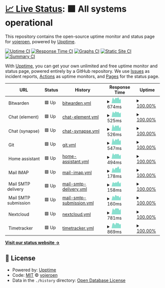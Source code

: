 # [📈 Live Status](https://vojeroen.github.io/uptime): <!--live status--> **🟩 All systems operational**

This repository contains the open-source uptime monitor and status page for [vojeroen](https://vojeroen.github.io/uptime), powered by [Upptime](https://github.com/upptime/upptime).

[![Uptime CI](https://github.com/vojeroen/uptime/workflows/Uptime%20CI/badge.svg)](https://github.com/vojeroen/uptime/actions?query=workflow%3A%22Uptime+CI%22)
[![Response Time CI](https://github.com/vojeroen/uptime/workflows/Response%20Time%20CI/badge.svg)](https://github.com/vojeroen/uptime/actions?query=workflow%3A%22Response+Time+CI%22)
[![Graphs CI](https://github.com/vojeroen/uptime/workflows/Graphs%20CI/badge.svg)](https://github.com/vojeroen/uptime/actions?query=workflow%3A%22Graphs+CI%22)
[![Static Site CI](https://github.com/vojeroen/uptime/workflows/Static%20Site%20CI/badge.svg)](https://github.com/vojeroen/uptime/actions?query=workflow%3A%22Static+Site+CI%22)
[![Summary CI](https://github.com/vojeroen/uptime/workflows/Summary%20CI/badge.svg)](https://github.com/vojeroen/uptime/actions?query=workflow%3A%22Summary+CI%22)

With [Upptime](https://upptime.js.org), you can get your own unlimited and free uptime monitor and status page, powered entirely by a GitHub repository. We use [Issues](https://github.com/vojeroen/uptime/issues) as incident reports, [Actions](https://github.com/vojeroen/uptime/actions) as uptime monitors, and [Pages](https://vojeroen.github.io/uptime) for the status page.

<!--start: status pages-->
<!-- This summary is generated by Upptime (https://github.com/upptime/upptime) -->
<!-- Do not edit this manually, your changes will be overwritten -->
<!-- prettier-ignore -->
| URL | Status | History | Response Time | Uptime |
| --- | ------ | ------- | ------------- | ------ |
| <img alt="" src="https://icons.duckduckgo.com/ip3/null.ico" height="13"> Bitwarden | 🟩 Up | [bitwarden.yml](https://github.com/vojeroen/uptime/commits/HEAD/history/bitwarden.yml) | <details><summary><img alt="Response time graph" src="./graphs/bitwarden/response-time-week.png" height="20"> 674ms</summary><br><a href="https://vojeroen.github.io/uptime/history/bitwarden"><img alt="Response time 629" src="https://img.shields.io/endpoint?url=https%3A%2F%2Fraw.githubusercontent.com%2Fvojeroen%2Fuptime%2FHEAD%2Fapi%2Fbitwarden%2Fresponse-time.json"></a><br><a href="https://vojeroen.github.io/uptime/history/bitwarden"><img alt="24-hour response time 633" src="https://img.shields.io/endpoint?url=https%3A%2F%2Fraw.githubusercontent.com%2Fvojeroen%2Fuptime%2FHEAD%2Fapi%2Fbitwarden%2Fresponse-time-day.json"></a><br><a href="https://vojeroen.github.io/uptime/history/bitwarden"><img alt="7-day response time 674" src="https://img.shields.io/endpoint?url=https%3A%2F%2Fraw.githubusercontent.com%2Fvojeroen%2Fuptime%2FHEAD%2Fapi%2Fbitwarden%2Fresponse-time-week.json"></a><br><a href="https://vojeroen.github.io/uptime/history/bitwarden"><img alt="30-day response time 635" src="https://img.shields.io/endpoint?url=https%3A%2F%2Fraw.githubusercontent.com%2Fvojeroen%2Fuptime%2FHEAD%2Fapi%2Fbitwarden%2Fresponse-time-month.json"></a><br><a href="https://vojeroen.github.io/uptime/history/bitwarden"><img alt="1-year response time 629" src="https://img.shields.io/endpoint?url=https%3A%2F%2Fraw.githubusercontent.com%2Fvojeroen%2Fuptime%2FHEAD%2Fapi%2Fbitwarden%2Fresponse-time-year.json"></a></details> | <details><summary><a href="https://vojeroen.github.io/uptime/history/bitwarden">100.00%</a></summary><a href="https://vojeroen.github.io/uptime/history/bitwarden"><img alt="All-time uptime 100.00%" src="https://img.shields.io/endpoint?url=https%3A%2F%2Fraw.githubusercontent.com%2Fvojeroen%2Fuptime%2FHEAD%2Fapi%2Fbitwarden%2Fuptime.json"></a><br><a href="https://vojeroen.github.io/uptime/history/bitwarden"><img alt="24-hour uptime 100.00%" src="https://img.shields.io/endpoint?url=https%3A%2F%2Fraw.githubusercontent.com%2Fvojeroen%2Fuptime%2FHEAD%2Fapi%2Fbitwarden%2Fuptime-day.json"></a><br><a href="https://vojeroen.github.io/uptime/history/bitwarden"><img alt="7-day uptime 100.00%" src="https://img.shields.io/endpoint?url=https%3A%2F%2Fraw.githubusercontent.com%2Fvojeroen%2Fuptime%2FHEAD%2Fapi%2Fbitwarden%2Fuptime-week.json"></a><br><a href="https://vojeroen.github.io/uptime/history/bitwarden"><img alt="30-day uptime 100.00%" src="https://img.shields.io/endpoint?url=https%3A%2F%2Fraw.githubusercontent.com%2Fvojeroen%2Fuptime%2FHEAD%2Fapi%2Fbitwarden%2Fuptime-month.json"></a><br><a href="https://vojeroen.github.io/uptime/history/bitwarden"><img alt="1-year uptime 100.00%" src="https://img.shields.io/endpoint?url=https%3A%2F%2Fraw.githubusercontent.com%2Fvojeroen%2Fuptime%2FHEAD%2Fapi%2Fbitwarden%2Fuptime-year.json"></a></details>
| <img alt="" src="https://icons.duckduckgo.com/ip3/null.ico" height="13"> Chat (element) | 🟩 Up | [chat-element.yml](https://github.com/vojeroen/uptime/commits/HEAD/history/chat-element.yml) | <details><summary><img alt="Response time graph" src="./graphs/chat-element/response-time-week.png" height="20"> 525ms</summary><br><a href="https://vojeroen.github.io/uptime/history/chat-element"><img alt="Response time 554" src="https://img.shields.io/endpoint?url=https%3A%2F%2Fraw.githubusercontent.com%2Fvojeroen%2Fuptime%2FHEAD%2Fapi%2Fchat-element%2Fresponse-time.json"></a><br><a href="https://vojeroen.github.io/uptime/history/chat-element"><img alt="24-hour response time 513" src="https://img.shields.io/endpoint?url=https%3A%2F%2Fraw.githubusercontent.com%2Fvojeroen%2Fuptime%2FHEAD%2Fapi%2Fchat-element%2Fresponse-time-day.json"></a><br><a href="https://vojeroen.github.io/uptime/history/chat-element"><img alt="7-day response time 525" src="https://img.shields.io/endpoint?url=https%3A%2F%2Fraw.githubusercontent.com%2Fvojeroen%2Fuptime%2FHEAD%2Fapi%2Fchat-element%2Fresponse-time-week.json"></a><br><a href="https://vojeroen.github.io/uptime/history/chat-element"><img alt="30-day response time 587" src="https://img.shields.io/endpoint?url=https%3A%2F%2Fraw.githubusercontent.com%2Fvojeroen%2Fuptime%2FHEAD%2Fapi%2Fchat-element%2Fresponse-time-month.json"></a><br><a href="https://vojeroen.github.io/uptime/history/chat-element"><img alt="1-year response time 554" src="https://img.shields.io/endpoint?url=https%3A%2F%2Fraw.githubusercontent.com%2Fvojeroen%2Fuptime%2FHEAD%2Fapi%2Fchat-element%2Fresponse-time-year.json"></a></details> | <details><summary><a href="https://vojeroen.github.io/uptime/history/chat-element">100.00%</a></summary><a href="https://vojeroen.github.io/uptime/history/chat-element"><img alt="All-time uptime 100.00%" src="https://img.shields.io/endpoint?url=https%3A%2F%2Fraw.githubusercontent.com%2Fvojeroen%2Fuptime%2FHEAD%2Fapi%2Fchat-element%2Fuptime.json"></a><br><a href="https://vojeroen.github.io/uptime/history/chat-element"><img alt="24-hour uptime 100.00%" src="https://img.shields.io/endpoint?url=https%3A%2F%2Fraw.githubusercontent.com%2Fvojeroen%2Fuptime%2FHEAD%2Fapi%2Fchat-element%2Fuptime-day.json"></a><br><a href="https://vojeroen.github.io/uptime/history/chat-element"><img alt="7-day uptime 100.00%" src="https://img.shields.io/endpoint?url=https%3A%2F%2Fraw.githubusercontent.com%2Fvojeroen%2Fuptime%2FHEAD%2Fapi%2Fchat-element%2Fuptime-week.json"></a><br><a href="https://vojeroen.github.io/uptime/history/chat-element"><img alt="30-day uptime 100.00%" src="https://img.shields.io/endpoint?url=https%3A%2F%2Fraw.githubusercontent.com%2Fvojeroen%2Fuptime%2FHEAD%2Fapi%2Fchat-element%2Fuptime-month.json"></a><br><a href="https://vojeroen.github.io/uptime/history/chat-element"><img alt="1-year uptime 100.00%" src="https://img.shields.io/endpoint?url=https%3A%2F%2Fraw.githubusercontent.com%2Fvojeroen%2Fuptime%2FHEAD%2Fapi%2Fchat-element%2Fuptime-year.json"></a></details>
| <img alt="" src="https://icons.duckduckgo.com/ip3/null.ico" height="13"> Chat (synapse) | 🟩 Up | [chat-synapse.yml](https://github.com/vojeroen/uptime/commits/HEAD/history/chat-synapse.yml) | <details><summary><img alt="Response time graph" src="./graphs/chat-synapse/response-time-week.png" height="20"> 526ms</summary><br><a href="https://vojeroen.github.io/uptime/history/chat-synapse"><img alt="Response time 474" src="https://img.shields.io/endpoint?url=https%3A%2F%2Fraw.githubusercontent.com%2Fvojeroen%2Fuptime%2FHEAD%2Fapi%2Fchat-synapse%2Fresponse-time.json"></a><br><a href="https://vojeroen.github.io/uptime/history/chat-synapse"><img alt="24-hour response time 503" src="https://img.shields.io/endpoint?url=https%3A%2F%2Fraw.githubusercontent.com%2Fvojeroen%2Fuptime%2FHEAD%2Fapi%2Fchat-synapse%2Fresponse-time-day.json"></a><br><a href="https://vojeroen.github.io/uptime/history/chat-synapse"><img alt="7-day response time 526" src="https://img.shields.io/endpoint?url=https%3A%2F%2Fraw.githubusercontent.com%2Fvojeroen%2Fuptime%2FHEAD%2Fapi%2Fchat-synapse%2Fresponse-time-week.json"></a><br><a href="https://vojeroen.github.io/uptime/history/chat-synapse"><img alt="30-day response time 477" src="https://img.shields.io/endpoint?url=https%3A%2F%2Fraw.githubusercontent.com%2Fvojeroen%2Fuptime%2FHEAD%2Fapi%2Fchat-synapse%2Fresponse-time-month.json"></a><br><a href="https://vojeroen.github.io/uptime/history/chat-synapse"><img alt="1-year response time 474" src="https://img.shields.io/endpoint?url=https%3A%2F%2Fraw.githubusercontent.com%2Fvojeroen%2Fuptime%2FHEAD%2Fapi%2Fchat-synapse%2Fresponse-time-year.json"></a></details> | <details><summary><a href="https://vojeroen.github.io/uptime/history/chat-synapse">100.00%</a></summary><a href="https://vojeroen.github.io/uptime/history/chat-synapse"><img alt="All-time uptime 100.00%" src="https://img.shields.io/endpoint?url=https%3A%2F%2Fraw.githubusercontent.com%2Fvojeroen%2Fuptime%2FHEAD%2Fapi%2Fchat-synapse%2Fuptime.json"></a><br><a href="https://vojeroen.github.io/uptime/history/chat-synapse"><img alt="24-hour uptime 100.00%" src="https://img.shields.io/endpoint?url=https%3A%2F%2Fraw.githubusercontent.com%2Fvojeroen%2Fuptime%2FHEAD%2Fapi%2Fchat-synapse%2Fuptime-day.json"></a><br><a href="https://vojeroen.github.io/uptime/history/chat-synapse"><img alt="7-day uptime 100.00%" src="https://img.shields.io/endpoint?url=https%3A%2F%2Fraw.githubusercontent.com%2Fvojeroen%2Fuptime%2FHEAD%2Fapi%2Fchat-synapse%2Fuptime-week.json"></a><br><a href="https://vojeroen.github.io/uptime/history/chat-synapse"><img alt="30-day uptime 100.00%" src="https://img.shields.io/endpoint?url=https%3A%2F%2Fraw.githubusercontent.com%2Fvojeroen%2Fuptime%2FHEAD%2Fapi%2Fchat-synapse%2Fuptime-month.json"></a><br><a href="https://vojeroen.github.io/uptime/history/chat-synapse"><img alt="1-year uptime 100.00%" src="https://img.shields.io/endpoint?url=https%3A%2F%2Fraw.githubusercontent.com%2Fvojeroen%2Fuptime%2FHEAD%2Fapi%2Fchat-synapse%2Fuptime-year.json"></a></details>
| <img alt="" src="https://icons.duckduckgo.com/ip3/null.ico" height="13"> Git | 🟩 Up | [git.yml](https://github.com/vojeroen/uptime/commits/HEAD/history/git.yml) | <details><summary><img alt="Response time graph" src="./graphs/git/response-time-week.png" height="20"> 547ms</summary><br><a href="https://vojeroen.github.io/uptime/history/git"><img alt="Response time 483" src="https://img.shields.io/endpoint?url=https%3A%2F%2Fraw.githubusercontent.com%2Fvojeroen%2Fuptime%2FHEAD%2Fapi%2Fgit%2Fresponse-time.json"></a><br><a href="https://vojeroen.github.io/uptime/history/git"><img alt="24-hour response time 526" src="https://img.shields.io/endpoint?url=https%3A%2F%2Fraw.githubusercontent.com%2Fvojeroen%2Fuptime%2FHEAD%2Fapi%2Fgit%2Fresponse-time-day.json"></a><br><a href="https://vojeroen.github.io/uptime/history/git"><img alt="7-day response time 547" src="https://img.shields.io/endpoint?url=https%3A%2F%2Fraw.githubusercontent.com%2Fvojeroen%2Fuptime%2FHEAD%2Fapi%2Fgit%2Fresponse-time-week.json"></a><br><a href="https://vojeroen.github.io/uptime/history/git"><img alt="30-day response time 481" src="https://img.shields.io/endpoint?url=https%3A%2F%2Fraw.githubusercontent.com%2Fvojeroen%2Fuptime%2FHEAD%2Fapi%2Fgit%2Fresponse-time-month.json"></a><br><a href="https://vojeroen.github.io/uptime/history/git"><img alt="1-year response time 483" src="https://img.shields.io/endpoint?url=https%3A%2F%2Fraw.githubusercontent.com%2Fvojeroen%2Fuptime%2FHEAD%2Fapi%2Fgit%2Fresponse-time-year.json"></a></details> | <details><summary><a href="https://vojeroen.github.io/uptime/history/git">100.00%</a></summary><a href="https://vojeroen.github.io/uptime/history/git"><img alt="All-time uptime 100.00%" src="https://img.shields.io/endpoint?url=https%3A%2F%2Fraw.githubusercontent.com%2Fvojeroen%2Fuptime%2FHEAD%2Fapi%2Fgit%2Fuptime.json"></a><br><a href="https://vojeroen.github.io/uptime/history/git"><img alt="24-hour uptime 100.00%" src="https://img.shields.io/endpoint?url=https%3A%2F%2Fraw.githubusercontent.com%2Fvojeroen%2Fuptime%2FHEAD%2Fapi%2Fgit%2Fuptime-day.json"></a><br><a href="https://vojeroen.github.io/uptime/history/git"><img alt="7-day uptime 100.00%" src="https://img.shields.io/endpoint?url=https%3A%2F%2Fraw.githubusercontent.com%2Fvojeroen%2Fuptime%2FHEAD%2Fapi%2Fgit%2Fuptime-week.json"></a><br><a href="https://vojeroen.github.io/uptime/history/git"><img alt="30-day uptime 100.00%" src="https://img.shields.io/endpoint?url=https%3A%2F%2Fraw.githubusercontent.com%2Fvojeroen%2Fuptime%2FHEAD%2Fapi%2Fgit%2Fuptime-month.json"></a><br><a href="https://vojeroen.github.io/uptime/history/git"><img alt="1-year uptime 100.00%" src="https://img.shields.io/endpoint?url=https%3A%2F%2Fraw.githubusercontent.com%2Fvojeroen%2Fuptime%2FHEAD%2Fapi%2Fgit%2Fuptime-year.json"></a></details>
| <img alt="" src="https://icons.duckduckgo.com/ip3/null.ico" height="13"> Home assistant | 🟩 Up | [home-assistant.yml](https://github.com/vojeroen/uptime/commits/HEAD/history/home-assistant.yml) | <details><summary><img alt="Response time graph" src="./graphs/home-assistant/response-time-week.png" height="20"> 494ms</summary><br><a href="https://vojeroen.github.io/uptime/history/home-assistant"><img alt="Response time 474" src="https://img.shields.io/endpoint?url=https%3A%2F%2Fraw.githubusercontent.com%2Fvojeroen%2Fuptime%2FHEAD%2Fapi%2Fhome-assistant%2Fresponse-time.json"></a><br><a href="https://vojeroen.github.io/uptime/history/home-assistant"><img alt="24-hour response time 466" src="https://img.shields.io/endpoint?url=https%3A%2F%2Fraw.githubusercontent.com%2Fvojeroen%2Fuptime%2FHEAD%2Fapi%2Fhome-assistant%2Fresponse-time-day.json"></a><br><a href="https://vojeroen.github.io/uptime/history/home-assistant"><img alt="7-day response time 494" src="https://img.shields.io/endpoint?url=https%3A%2F%2Fraw.githubusercontent.com%2Fvojeroen%2Fuptime%2FHEAD%2Fapi%2Fhome-assistant%2Fresponse-time-week.json"></a><br><a href="https://vojeroen.github.io/uptime/history/home-assistant"><img alt="30-day response time 472" src="https://img.shields.io/endpoint?url=https%3A%2F%2Fraw.githubusercontent.com%2Fvojeroen%2Fuptime%2FHEAD%2Fapi%2Fhome-assistant%2Fresponse-time-month.json"></a><br><a href="https://vojeroen.github.io/uptime/history/home-assistant"><img alt="1-year response time 474" src="https://img.shields.io/endpoint?url=https%3A%2F%2Fraw.githubusercontent.com%2Fvojeroen%2Fuptime%2FHEAD%2Fapi%2Fhome-assistant%2Fresponse-time-year.json"></a></details> | <details><summary><a href="https://vojeroen.github.io/uptime/history/home-assistant">100.00%</a></summary><a href="https://vojeroen.github.io/uptime/history/home-assistant"><img alt="All-time uptime 100.00%" src="https://img.shields.io/endpoint?url=https%3A%2F%2Fraw.githubusercontent.com%2Fvojeroen%2Fuptime%2FHEAD%2Fapi%2Fhome-assistant%2Fuptime.json"></a><br><a href="https://vojeroen.github.io/uptime/history/home-assistant"><img alt="24-hour uptime 100.00%" src="https://img.shields.io/endpoint?url=https%3A%2F%2Fraw.githubusercontent.com%2Fvojeroen%2Fuptime%2FHEAD%2Fapi%2Fhome-assistant%2Fuptime-day.json"></a><br><a href="https://vojeroen.github.io/uptime/history/home-assistant"><img alt="7-day uptime 100.00%" src="https://img.shields.io/endpoint?url=https%3A%2F%2Fraw.githubusercontent.com%2Fvojeroen%2Fuptime%2FHEAD%2Fapi%2Fhome-assistant%2Fuptime-week.json"></a><br><a href="https://vojeroen.github.io/uptime/history/home-assistant"><img alt="30-day uptime 100.00%" src="https://img.shields.io/endpoint?url=https%3A%2F%2Fraw.githubusercontent.com%2Fvojeroen%2Fuptime%2FHEAD%2Fapi%2Fhome-assistant%2Fuptime-month.json"></a><br><a href="https://vojeroen.github.io/uptime/history/home-assistant"><img alt="1-year uptime 100.00%" src="https://img.shields.io/endpoint?url=https%3A%2F%2Fraw.githubusercontent.com%2Fvojeroen%2Fuptime%2FHEAD%2Fapi%2Fhome-assistant%2Fuptime-year.json"></a></details>
| <img alt="" src="https://icons.duckduckgo.com/ip3/null.ico" height="13"> Mail IMAP | 🟩 Up | [mail-imap.yml](https://github.com/vojeroen/uptime/commits/HEAD/history/mail-imap.yml) | <details><summary><img alt="Response time graph" src="./graphs/mail-imap/response-time-week.png" height="20"> 178ms</summary><br><a href="https://vojeroen.github.io/uptime/history/mail-imap"><img alt="Response time 171" src="https://img.shields.io/endpoint?url=https%3A%2F%2Fraw.githubusercontent.com%2Fvojeroen%2Fuptime%2FHEAD%2Fapi%2Fmail-imap%2Fresponse-time.json"></a><br><a href="https://vojeroen.github.io/uptime/history/mail-imap"><img alt="24-hour response time 181" src="https://img.shields.io/endpoint?url=https%3A%2F%2Fraw.githubusercontent.com%2Fvojeroen%2Fuptime%2FHEAD%2Fapi%2Fmail-imap%2Fresponse-time-day.json"></a><br><a href="https://vojeroen.github.io/uptime/history/mail-imap"><img alt="7-day response time 178" src="https://img.shields.io/endpoint?url=https%3A%2F%2Fraw.githubusercontent.com%2Fvojeroen%2Fuptime%2FHEAD%2Fapi%2Fmail-imap%2Fresponse-time-week.json"></a><br><a href="https://vojeroen.github.io/uptime/history/mail-imap"><img alt="30-day response time 168" src="https://img.shields.io/endpoint?url=https%3A%2F%2Fraw.githubusercontent.com%2Fvojeroen%2Fuptime%2FHEAD%2Fapi%2Fmail-imap%2Fresponse-time-month.json"></a><br><a href="https://vojeroen.github.io/uptime/history/mail-imap"><img alt="1-year response time 171" src="https://img.shields.io/endpoint?url=https%3A%2F%2Fraw.githubusercontent.com%2Fvojeroen%2Fuptime%2FHEAD%2Fapi%2Fmail-imap%2Fresponse-time-year.json"></a></details> | <details><summary><a href="https://vojeroen.github.io/uptime/history/mail-imap">100.00%</a></summary><a href="https://vojeroen.github.io/uptime/history/mail-imap"><img alt="All-time uptime 100.00%" src="https://img.shields.io/endpoint?url=https%3A%2F%2Fraw.githubusercontent.com%2Fvojeroen%2Fuptime%2FHEAD%2Fapi%2Fmail-imap%2Fuptime.json"></a><br><a href="https://vojeroen.github.io/uptime/history/mail-imap"><img alt="24-hour uptime 100.00%" src="https://img.shields.io/endpoint?url=https%3A%2F%2Fraw.githubusercontent.com%2Fvojeroen%2Fuptime%2FHEAD%2Fapi%2Fmail-imap%2Fuptime-day.json"></a><br><a href="https://vojeroen.github.io/uptime/history/mail-imap"><img alt="7-day uptime 100.00%" src="https://img.shields.io/endpoint?url=https%3A%2F%2Fraw.githubusercontent.com%2Fvojeroen%2Fuptime%2FHEAD%2Fapi%2Fmail-imap%2Fuptime-week.json"></a><br><a href="https://vojeroen.github.io/uptime/history/mail-imap"><img alt="30-day uptime 100.00%" src="https://img.shields.io/endpoint?url=https%3A%2F%2Fraw.githubusercontent.com%2Fvojeroen%2Fuptime%2FHEAD%2Fapi%2Fmail-imap%2Fuptime-month.json"></a><br><a href="https://vojeroen.github.io/uptime/history/mail-imap"><img alt="1-year uptime 100.00%" src="https://img.shields.io/endpoint?url=https%3A%2F%2Fraw.githubusercontent.com%2Fvojeroen%2Fuptime%2FHEAD%2Fapi%2Fmail-imap%2Fuptime-year.json"></a></details>
| <img alt="" src="https://icons.duckduckgo.com/ip3/null.ico" height="13"> Mail SMTP delivery | 🟩 Up | [mail-smtp-delivery.yml](https://github.com/vojeroen/uptime/commits/HEAD/history/mail-smtp-delivery.yml) | <details><summary><img alt="Response time graph" src="./graphs/mail-smtp-delivery/response-time-week.png" height="20"> 158ms</summary><br><a href="https://vojeroen.github.io/uptime/history/mail-smtp-delivery"><img alt="Response time 162" src="https://img.shields.io/endpoint?url=https%3A%2F%2Fraw.githubusercontent.com%2Fvojeroen%2Fuptime%2FHEAD%2Fapi%2Fmail-smtp-delivery%2Fresponse-time.json"></a><br><a href="https://vojeroen.github.io/uptime/history/mail-smtp-delivery"><img alt="24-hour response time 164" src="https://img.shields.io/endpoint?url=https%3A%2F%2Fraw.githubusercontent.com%2Fvojeroen%2Fuptime%2FHEAD%2Fapi%2Fmail-smtp-delivery%2Fresponse-time-day.json"></a><br><a href="https://vojeroen.github.io/uptime/history/mail-smtp-delivery"><img alt="7-day response time 158" src="https://img.shields.io/endpoint?url=https%3A%2F%2Fraw.githubusercontent.com%2Fvojeroen%2Fuptime%2FHEAD%2Fapi%2Fmail-smtp-delivery%2Fresponse-time-week.json"></a><br><a href="https://vojeroen.github.io/uptime/history/mail-smtp-delivery"><img alt="30-day response time 154" src="https://img.shields.io/endpoint?url=https%3A%2F%2Fraw.githubusercontent.com%2Fvojeroen%2Fuptime%2FHEAD%2Fapi%2Fmail-smtp-delivery%2Fresponse-time-month.json"></a><br><a href="https://vojeroen.github.io/uptime/history/mail-smtp-delivery"><img alt="1-year response time 162" src="https://img.shields.io/endpoint?url=https%3A%2F%2Fraw.githubusercontent.com%2Fvojeroen%2Fuptime%2FHEAD%2Fapi%2Fmail-smtp-delivery%2Fresponse-time-year.json"></a></details> | <details><summary><a href="https://vojeroen.github.io/uptime/history/mail-smtp-delivery">100.00%</a></summary><a href="https://vojeroen.github.io/uptime/history/mail-smtp-delivery"><img alt="All-time uptime 100.00%" src="https://img.shields.io/endpoint?url=https%3A%2F%2Fraw.githubusercontent.com%2Fvojeroen%2Fuptime%2FHEAD%2Fapi%2Fmail-smtp-delivery%2Fuptime.json"></a><br><a href="https://vojeroen.github.io/uptime/history/mail-smtp-delivery"><img alt="24-hour uptime 100.00%" src="https://img.shields.io/endpoint?url=https%3A%2F%2Fraw.githubusercontent.com%2Fvojeroen%2Fuptime%2FHEAD%2Fapi%2Fmail-smtp-delivery%2Fuptime-day.json"></a><br><a href="https://vojeroen.github.io/uptime/history/mail-smtp-delivery"><img alt="7-day uptime 100.00%" src="https://img.shields.io/endpoint?url=https%3A%2F%2Fraw.githubusercontent.com%2Fvojeroen%2Fuptime%2FHEAD%2Fapi%2Fmail-smtp-delivery%2Fuptime-week.json"></a><br><a href="https://vojeroen.github.io/uptime/history/mail-smtp-delivery"><img alt="30-day uptime 100.00%" src="https://img.shields.io/endpoint?url=https%3A%2F%2Fraw.githubusercontent.com%2Fvojeroen%2Fuptime%2FHEAD%2Fapi%2Fmail-smtp-delivery%2Fuptime-month.json"></a><br><a href="https://vojeroen.github.io/uptime/history/mail-smtp-delivery"><img alt="1-year uptime 100.00%" src="https://img.shields.io/endpoint?url=https%3A%2F%2Fraw.githubusercontent.com%2Fvojeroen%2Fuptime%2FHEAD%2Fapi%2Fmail-smtp-delivery%2Fuptime-year.json"></a></details>
| <img alt="" src="https://icons.duckduckgo.com/ip3/null.ico" height="13"> Mail SMTP submission | 🟩 Up | [mail-smtp-submission.yml](https://github.com/vojeroen/uptime/commits/HEAD/history/mail-smtp-submission.yml) | <details><summary><img alt="Response time graph" src="./graphs/mail-smtp-submission/response-time-week.png" height="20"> 160ms</summary><br><a href="https://vojeroen.github.io/uptime/history/mail-smtp-submission"><img alt="Response time 152" src="https://img.shields.io/endpoint?url=https%3A%2F%2Fraw.githubusercontent.com%2Fvojeroen%2Fuptime%2FHEAD%2Fapi%2Fmail-smtp-submission%2Fresponse-time.json"></a><br><a href="https://vojeroen.github.io/uptime/history/mail-smtp-submission"><img alt="24-hour response time 173" src="https://img.shields.io/endpoint?url=https%3A%2F%2Fraw.githubusercontent.com%2Fvojeroen%2Fuptime%2FHEAD%2Fapi%2Fmail-smtp-submission%2Fresponse-time-day.json"></a><br><a href="https://vojeroen.github.io/uptime/history/mail-smtp-submission"><img alt="7-day response time 160" src="https://img.shields.io/endpoint?url=https%3A%2F%2Fraw.githubusercontent.com%2Fvojeroen%2Fuptime%2FHEAD%2Fapi%2Fmail-smtp-submission%2Fresponse-time-week.json"></a><br><a href="https://vojeroen.github.io/uptime/history/mail-smtp-submission"><img alt="30-day response time 148" src="https://img.shields.io/endpoint?url=https%3A%2F%2Fraw.githubusercontent.com%2Fvojeroen%2Fuptime%2FHEAD%2Fapi%2Fmail-smtp-submission%2Fresponse-time-month.json"></a><br><a href="https://vojeroen.github.io/uptime/history/mail-smtp-submission"><img alt="1-year response time 152" src="https://img.shields.io/endpoint?url=https%3A%2F%2Fraw.githubusercontent.com%2Fvojeroen%2Fuptime%2FHEAD%2Fapi%2Fmail-smtp-submission%2Fresponse-time-year.json"></a></details> | <details><summary><a href="https://vojeroen.github.io/uptime/history/mail-smtp-submission">100.00%</a></summary><a href="https://vojeroen.github.io/uptime/history/mail-smtp-submission"><img alt="All-time uptime 100.00%" src="https://img.shields.io/endpoint?url=https%3A%2F%2Fraw.githubusercontent.com%2Fvojeroen%2Fuptime%2FHEAD%2Fapi%2Fmail-smtp-submission%2Fuptime.json"></a><br><a href="https://vojeroen.github.io/uptime/history/mail-smtp-submission"><img alt="24-hour uptime 100.00%" src="https://img.shields.io/endpoint?url=https%3A%2F%2Fraw.githubusercontent.com%2Fvojeroen%2Fuptime%2FHEAD%2Fapi%2Fmail-smtp-submission%2Fuptime-day.json"></a><br><a href="https://vojeroen.github.io/uptime/history/mail-smtp-submission"><img alt="7-day uptime 100.00%" src="https://img.shields.io/endpoint?url=https%3A%2F%2Fraw.githubusercontent.com%2Fvojeroen%2Fuptime%2FHEAD%2Fapi%2Fmail-smtp-submission%2Fuptime-week.json"></a><br><a href="https://vojeroen.github.io/uptime/history/mail-smtp-submission"><img alt="30-day uptime 100.00%" src="https://img.shields.io/endpoint?url=https%3A%2F%2Fraw.githubusercontent.com%2Fvojeroen%2Fuptime%2FHEAD%2Fapi%2Fmail-smtp-submission%2Fuptime-month.json"></a><br><a href="https://vojeroen.github.io/uptime/history/mail-smtp-submission"><img alt="1-year uptime 100.00%" src="https://img.shields.io/endpoint?url=https%3A%2F%2Fraw.githubusercontent.com%2Fvojeroen%2Fuptime%2FHEAD%2Fapi%2Fmail-smtp-submission%2Fuptime-year.json"></a></details>
| <img alt="" src="https://icons.duckduckgo.com/ip3/null.ico" height="13"> Nextcloud | 🟩 Up | [nextcloud.yml](https://github.com/vojeroen/uptime/commits/HEAD/history/nextcloud.yml) | <details><summary><img alt="Response time graph" src="./graphs/nextcloud/response-time-week.png" height="20"> 781ms</summary><br><a href="https://vojeroen.github.io/uptime/history/nextcloud"><img alt="Response time 704" src="https://img.shields.io/endpoint?url=https%3A%2F%2Fraw.githubusercontent.com%2Fvojeroen%2Fuptime%2FHEAD%2Fapi%2Fnextcloud%2Fresponse-time.json"></a><br><a href="https://vojeroen.github.io/uptime/history/nextcloud"><img alt="24-hour response time 784" src="https://img.shields.io/endpoint?url=https%3A%2F%2Fraw.githubusercontent.com%2Fvojeroen%2Fuptime%2FHEAD%2Fapi%2Fnextcloud%2Fresponse-time-day.json"></a><br><a href="https://vojeroen.github.io/uptime/history/nextcloud"><img alt="7-day response time 781" src="https://img.shields.io/endpoint?url=https%3A%2F%2Fraw.githubusercontent.com%2Fvojeroen%2Fuptime%2FHEAD%2Fapi%2Fnextcloud%2Fresponse-time-week.json"></a><br><a href="https://vojeroen.github.io/uptime/history/nextcloud"><img alt="30-day response time 704" src="https://img.shields.io/endpoint?url=https%3A%2F%2Fraw.githubusercontent.com%2Fvojeroen%2Fuptime%2FHEAD%2Fapi%2Fnextcloud%2Fresponse-time-month.json"></a><br><a href="https://vojeroen.github.io/uptime/history/nextcloud"><img alt="1-year response time 704" src="https://img.shields.io/endpoint?url=https%3A%2F%2Fraw.githubusercontent.com%2Fvojeroen%2Fuptime%2FHEAD%2Fapi%2Fnextcloud%2Fresponse-time-year.json"></a></details> | <details><summary><a href="https://vojeroen.github.io/uptime/history/nextcloud">100.00%</a></summary><a href="https://vojeroen.github.io/uptime/history/nextcloud"><img alt="All-time uptime 100.00%" src="https://img.shields.io/endpoint?url=https%3A%2F%2Fraw.githubusercontent.com%2Fvojeroen%2Fuptime%2FHEAD%2Fapi%2Fnextcloud%2Fuptime.json"></a><br><a href="https://vojeroen.github.io/uptime/history/nextcloud"><img alt="24-hour uptime 100.00%" src="https://img.shields.io/endpoint?url=https%3A%2F%2Fraw.githubusercontent.com%2Fvojeroen%2Fuptime%2FHEAD%2Fapi%2Fnextcloud%2Fuptime-day.json"></a><br><a href="https://vojeroen.github.io/uptime/history/nextcloud"><img alt="7-day uptime 100.00%" src="https://img.shields.io/endpoint?url=https%3A%2F%2Fraw.githubusercontent.com%2Fvojeroen%2Fuptime%2FHEAD%2Fapi%2Fnextcloud%2Fuptime-week.json"></a><br><a href="https://vojeroen.github.io/uptime/history/nextcloud"><img alt="30-day uptime 100.00%" src="https://img.shields.io/endpoint?url=https%3A%2F%2Fraw.githubusercontent.com%2Fvojeroen%2Fuptime%2FHEAD%2Fapi%2Fnextcloud%2Fuptime-month.json"></a><br><a href="https://vojeroen.github.io/uptime/history/nextcloud"><img alt="1-year uptime 100.00%" src="https://img.shields.io/endpoint?url=https%3A%2F%2Fraw.githubusercontent.com%2Fvojeroen%2Fuptime%2FHEAD%2Fapi%2Fnextcloud%2Fuptime-year.json"></a></details>
| <img alt="" src="https://icons.duckduckgo.com/ip3/null.ico" height="13"> Timetracker | 🟩 Up | [timetracker.yml](https://github.com/vojeroen/uptime/commits/HEAD/history/timetracker.yml) | <details><summary><img alt="Response time graph" src="./graphs/timetracker/response-time-week.png" height="20"> 869ms</summary><br><a href="https://vojeroen.github.io/uptime/history/timetracker"><img alt="Response time 804" src="https://img.shields.io/endpoint?url=https%3A%2F%2Fraw.githubusercontent.com%2Fvojeroen%2Fuptime%2FHEAD%2Fapi%2Ftimetracker%2Fresponse-time.json"></a><br><a href="https://vojeroen.github.io/uptime/history/timetracker"><img alt="24-hour response time 826" src="https://img.shields.io/endpoint?url=https%3A%2F%2Fraw.githubusercontent.com%2Fvojeroen%2Fuptime%2FHEAD%2Fapi%2Ftimetracker%2Fresponse-time-day.json"></a><br><a href="https://vojeroen.github.io/uptime/history/timetracker"><img alt="7-day response time 869" src="https://img.shields.io/endpoint?url=https%3A%2F%2Fraw.githubusercontent.com%2Fvojeroen%2Fuptime%2FHEAD%2Fapi%2Ftimetracker%2Fresponse-time-week.json"></a><br><a href="https://vojeroen.github.io/uptime/history/timetracker"><img alt="30-day response time 797" src="https://img.shields.io/endpoint?url=https%3A%2F%2Fraw.githubusercontent.com%2Fvojeroen%2Fuptime%2FHEAD%2Fapi%2Ftimetracker%2Fresponse-time-month.json"></a><br><a href="https://vojeroen.github.io/uptime/history/timetracker"><img alt="1-year response time 804" src="https://img.shields.io/endpoint?url=https%3A%2F%2Fraw.githubusercontent.com%2Fvojeroen%2Fuptime%2FHEAD%2Fapi%2Ftimetracker%2Fresponse-time-year.json"></a></details> | <details><summary><a href="https://vojeroen.github.io/uptime/history/timetracker">100.00%</a></summary><a href="https://vojeroen.github.io/uptime/history/timetracker"><img alt="All-time uptime 100.00%" src="https://img.shields.io/endpoint?url=https%3A%2F%2Fraw.githubusercontent.com%2Fvojeroen%2Fuptime%2FHEAD%2Fapi%2Ftimetracker%2Fuptime.json"></a><br><a href="https://vojeroen.github.io/uptime/history/timetracker"><img alt="24-hour uptime 100.00%" src="https://img.shields.io/endpoint?url=https%3A%2F%2Fraw.githubusercontent.com%2Fvojeroen%2Fuptime%2FHEAD%2Fapi%2Ftimetracker%2Fuptime-day.json"></a><br><a href="https://vojeroen.github.io/uptime/history/timetracker"><img alt="7-day uptime 100.00%" src="https://img.shields.io/endpoint?url=https%3A%2F%2Fraw.githubusercontent.com%2Fvojeroen%2Fuptime%2FHEAD%2Fapi%2Ftimetracker%2Fuptime-week.json"></a><br><a href="https://vojeroen.github.io/uptime/history/timetracker"><img alt="30-day uptime 100.00%" src="https://img.shields.io/endpoint?url=https%3A%2F%2Fraw.githubusercontent.com%2Fvojeroen%2Fuptime%2FHEAD%2Fapi%2Ftimetracker%2Fuptime-month.json"></a><br><a href="https://vojeroen.github.io/uptime/history/timetracker"><img alt="1-year uptime 100.00%" src="https://img.shields.io/endpoint?url=https%3A%2F%2Fraw.githubusercontent.com%2Fvojeroen%2Fuptime%2FHEAD%2Fapi%2Ftimetracker%2Fuptime-year.json"></a></details>

<!--end: status pages-->

[**Visit our status website →**](https://vojeroen.github.io/uptime)

## 📄 License

- Powered by: [Upptime](https://github.com/upptime/upptime)
- Code: [MIT](./LICENSE) © [vojeroen](https://vojeroen.github.io/uptime)
- Data in the `./history` directory: [Open Database License](https://opendatacommons.org/licenses/odbl/1-0/)
